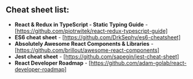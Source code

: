 ## Cheat sheet list:

* **React & Redux in TypeScript - Static Typing Guide** - [https://github.com/piotrwitek/react-redux-typescript-guide]
* **ES6 cheat sheet** - [https://github.com/DrkSephy/es6-cheatsheet]
* **Absolutely Awesome React Components & Libraries** - [https://github.com/brillout/awesome-react-components]
* **Jest cheat sheet** - [https://github.com/sapegin/jest-cheat-sheet]
* **React Developer Roadmap** - [https://github.com/adam-golab/react-developer-roadmap]